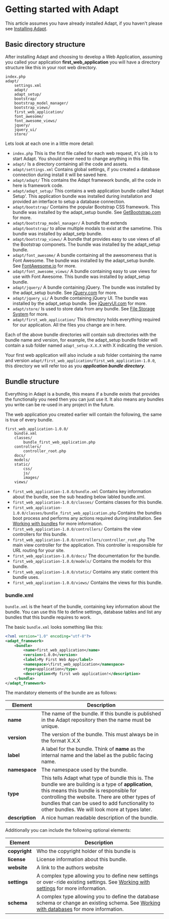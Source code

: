 # Getting started with Adapt

This article assumes you have already installed Adapt, if you haven't please see [Installing Adapt](/docs/articles/installing_adapt.md).

## Basic directory structure
After installing Adapt and choosing to develop a Web Application, assuming you called your application **first_web_application** you will have
a directory structure like this in your root web directory.

```
index.php
adapt/
    settings.xml
    adapt/
    adapt_setup/
    bootstrap/
    bootstrap_model_manager/
    bootstrap_views/
    first_web_application/
    font_awesome/
    font_awesome_views/
    jquery/
    jquery_ui/
    store/
```

Lets look at each one in a little more detail:

* ```index.php``` This is the first file called for each web request, it's job is to start Adapt.  You should never need to change anything in this file.
* ```adapt/``` Is a directory containing all the code and assets.
* ```adapt/settings.xml``` Contains global settings, if you created a database connection during install it will be saved here.
* ```adapt/adapt/``` This contains the Adapt framework bundle, all the code in here is framework code.
* ```adapt/adapt_setup/``` This contains a web application bundle called 'Adapt Setup'.  This application bundle was installed during installation and provided an interface to setup a database connection.
* ```adapt/bootstrap/``` Contains the popular Bootstrap CSS framework.  This bundle was installed by the adapt_setup bundle.  See [GetBootstrap.com](http://getbootstrap.com) for more.
* ```adapt/bootstrap_model_manager/``` A bundle that extends ```adapt/bootstrap/``` to allow multiple modals to exist at the sametime.  This bundle was installed by adapt_setp bundle.
* ```adapt/bootstrap_views/``` A bundle that provides easy to use views of all the Bootstrap componets.  The bundle was installed by the adapt_setup bundle.
* ```adapt/font_awesome/``` A bundle containing all the awesomeness that is Font Awesome. The bundle was installed by the adapt_setup bundle. See [FontAwesome.io](http://fontawesome.io) for more.
* ```adapt/font_awesome_views/``` A bundle containing easy to use views for use with Font Awesome.  This bundle was installed by adapt_setup bundle.
* ```adapt/jquery/``` A bundle containing jQuery. The bundle was installed by the adapt_setup bundle. See [jQuery.com](http://jquery.com) for more.
* ```adapt/jquery_ui/``` A bundle containing jQuery UI. The bundle was installed by the adapt_setup bundle. See [jQueryUI.com](http://jqueryui.com) for more.
* ```adapt/store/``` Is used to store data from any bundle.  See [File Storage System](/docs/articles/file_storage_system.md) for more.
* ```adapt/first_web_application/``` This directory holds everything required for our application. All the files you change are in here.

Each of the above bundle directories will contain sub directories with the bundle name and version, for example, the adapt_setup bundle folder will contain a sub folder named ```adapt_setup-X.X.X``` with X indicating the version.

Your first web application will also include a sub folder containing the name and version ```adapt/first_web_application/first_web_application-1.0.0```, this directory we will refer too as you ***application bundle directory***.


## Bundle structure

Everything in Adapt is a bundle, this means if a bundle exists that provides the functionaliy you need then you can just use it.  It also means any bundles you write can be re-used in any project in the future.

The web application you created earlier will contain the following, the same is true of every bundle.

```
first_web_application-1.0.0/
    bundle.xml
    classes/
        bundle_first_web_application.php
    controllers/
        controller_root.php
    docs/
    models/
    static/
        css/
        js/
        images/
    views/
```

* ```first_web_application-1.0.0/bundle.xml``` Contains key information about the bundle, see the sub heading below labled bundle.xml. 
* ```first_web_application-1.0.0/classes/``` Contains classes for this bundle. 
* ```first_web_application-1.0.0/classes/bundle_first_web_application.php``` Contains the bundles boot process and performs any actions required during installation.  See [Working with bundles](/docs/articles/working_with_bundles.md) for more information.
* ```first_web_application-1.0.0/controllers/``` Contains the view controllers for this bundle.
* ```first_web_application-1.0.0/controllers/controller_root.php``` The main view controller for the application.  This controller is responsible for URL routing for your site.
* ```first_web_application-1.0.0/docs/``` The documentation for the bundle.
* ```first_web_application-1.0.0/models/``` Contains the models for this bundle.
* ```first_web_application-1.0.0/static/``` Contains any static content this bundle uses.
* ```first_web_application-1.0.0/views/``` Contains the views for this bundle.

### bundle.xml
`bundle.xml` is the heart of the bundle, containing key information about the bundle. You can use this file to define settings, database tables and list any bundles that this bundle requires to work.

The basic `bundle.xml` looks something like this:

```xml
<?xml version="1.0" encoding="utf-8"?>
<adapt_framework>
    <bundle>
        <name>first_web_application</name>
        <version>1.0.0</version>
        <label>My First Web App</label>
        <namespace>\first_web_application</namespace>
        <type>application</type>
        <description>My first web application!</description>
    </bundle>
</adapt_framework>
```

The mandatory elements of the bundle are as follows:

Element         | Description
----------------|-----------------
**name**        | The name of the bundle. If this bundle is published in the Adapt repository then the name must be unique.
**version**     | The version of the bundle.  This must always be in the format X.X.X
**label**       | A label for the bundle.  Think of **name** as the internal name and the label as the public facing name.
**namespace**   | The namespace used by the bundle.
**type**        | This tells Adapt what type of bundle this is.  The bundle we are building is a type of **application**, this means this bundle is responsible for controlling the website.  There are other types of bundles that can be used to add functionality to other bundles.  We will look more at types later.
**description** | A nice human readable description of the bundle.


Additionally you can include the following optional elements:

Element         | Description
----------------|-----------------
**copyright**   | Who the copyright holder of this bundle is
**license**     | License information about this bundle.
**website**     | A link to the authors website
**settings**    | A complex type allowing you to define new settings or over-ride existing settings.  See [Working with settings](/docs/articles/working_with_settings.md) for more information.
**schema**      | A complex type allowing you to define the database schema or change an existing schema.  See [Working with databases](/docs/articles/working_with_databases.md) for more information.


